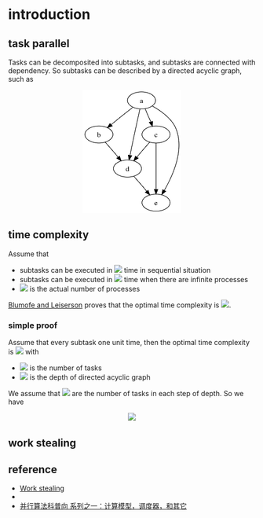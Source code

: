 # introduction

## task parallel

Tasks can be decomposited into subtasks, and subtasks are connected with dependency. So subtasks can be described by a directed acyclic graph, such as 

<div align=center><img src="./1.png" /></div>

## time complexity

Assume that

- subtasks can be executed in <img src="https://render.githubusercontent.com/render/math?math=T_1" /> time in sequential situation
- subtasks can be executed in <img src="https://render.githubusercontent.com/render/math?math=T_\infinity" /> time when there are infinite processes
- <img src="https://render.githubusercontent.com/render/math?math=P" /> is the actual number of processes

[Blumofe and Leiserson](http://supertech.csail.mit.edu/papers/steal.pdf) proves that the optimal time complexity is <img src="https://render.githubusercontent.com/render/math?math=T_1/P%2BO(T_\infinity)" />.

### simple proof

Assume that every subtask one unit time, then the optimal time complexity is <img src="https://render.githubusercontent.com/render/math?math=W/P%2BO(D)" /> with

- <img src="https://render.githubusercontent.com/render/math?math=W" /> is the number of tasks
- <img src="https://render.githubusercontent.com/render/math?math=D" /> is the depth of directed acyclic graph

We assume that <img src="https://render.githubusercontent.com/render/math?math=W1,\cdots,W_D" /> are the number of tasks in each step of depth. So we have 

<div align=center><img src="https://render.githubusercontent.com/render/math?math=T=\sum_{i=1}^D(W_i/P%2B1)=W/P%2BD" /></div>

## work stealing

## reference

- [Work stealing](https://en.wikipedia.org/wiki/Work_stealing)
- []()
- [并行算法科普向 系列之一：计算模型，调度器，和其它](https://zhuanlan.zhihu.com/p/90172780)